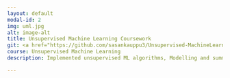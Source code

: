 ```yaml
---
layout: default
modal-id: 2
img: uml.jpg
alt: image-alt
title: Unsupervised Machine Learning Coursework
git: <a href="https://github.com/sasankauppu3/Unsupervised-MachineLearning-Coursework">Github</a>
course: Unsupervised Machine Learning 
description: Implemented unsupervised ML algorithms, Modelling and summarization of texts, sampling and social mining techniques on multiple datasets with in depth analysis.

---
```

